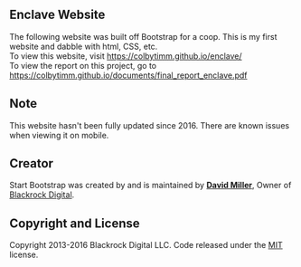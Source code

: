## Enclave Website
The following website was built off Bootstrap for a coop. This is my first website and dabble with html, CSS, etc.  
To view this website, visit https://colbytimm.github.io/enclave/  
To view the report on this project, go to https://colbytimm.github.io/documents/final_report_enclave.pdf

## Note
This website hasn't been fully updated since 2016. There are known issues when viewing it on mobile.

## Creator

Start Bootstrap was created by and is maintained by **[David Miller](http://davidmiller.io/)**, Owner of [Blackrock Digital](http://blackrockdigital.io/).

## Copyright and License

Copyright 2013-2016 Blackrock Digital LLC. Code released under the [MIT](https://github.com/BlackrockDigital/startbootstrap-creative/blob/gh-pages/LICENSE) license.
